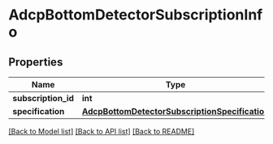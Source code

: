 # AdcpBottomDetectorSubscriptionInfo

## Properties
Name | Type | Description | Notes
------------ | ------------- | ------------- | -------------
**subscription_id** | **int** |  | [optional] 
**specification** | [**AdcpBottomDetectorSubscriptionSpecification**](AdcpBottomDetectorSubscriptionSpecification.md) |  | 

[[Back to Model list]](../README.md#documentation-for-models) [[Back to API list]](../README.md#documentation-for-api-endpoints) [[Back to README]](../README.md)


